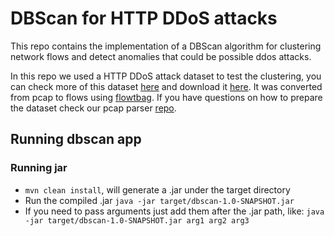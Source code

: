 # DBScan for HTTP DDoS attacks

This repo contains the implementation of a DBScan algorithm for clustering network flows and detect anomalies that could be possible ddos attacks.

In this repo we used a HTTP DDoS attack dataset to test the clustering, you can check more of this dataset [here](https://www.unb.ca/cic/datasets/dos-dataset.html) and download it [here](http://205.174.165.80/CICDataset/ISCX-SlowDoS-2016/Dataset/). It was converted from pcap to flows using [flowtbag](https://github.com/DanielArndt/flowtbag). If you have questions on how to prepare the dataset check our pcap parser [repo](https://github.com/jatj/pcapParser).

## Running dbscan app

### Running jar
- `mvn clean install`, will generate a .jar under the target directory
- Run the compiled .jar `java -jar target/dbscan-1.0-SNAPSHOT.jar`
- If you need to pass arguments just add them after the .jar path, like: `java -jar target/dbscan-1.0-SNAPSHOT.jar arg1 arg2 arg3`